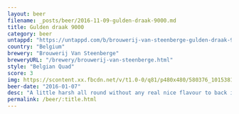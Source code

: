 ```yaml
---
layout: beer
filename: _posts/beer/2016-11-09-gulden-draak-9000.md
title: Gulden draak 9000
category: beer
untappd: "https://untappd.com/b/brouwerij-van-steenberge-gulden-draak-9000-quadruple--2013-/879551"
country: "Belgium"
brewery: "Brouwerij Van Steenberge"
breweryURL: "/brewery/brouwerij-van-steenberge.html"
style: "Belgian Quad"
score: 3
img: https://scontent.xx.fbcdn.net/v/t1.0-0/q81/p480x480/580376_10153811619198745_8101596644532309757_n.jpg?oh=93e55b808aa96f7fca79741e4caee646&oe=5B447F9E
beer-date: "2016-01-07"
desc: "A little harsh all round without any real nice flavour to back it up. You get used to it but why bother"
permalink: /beer/:title.html
---
```

